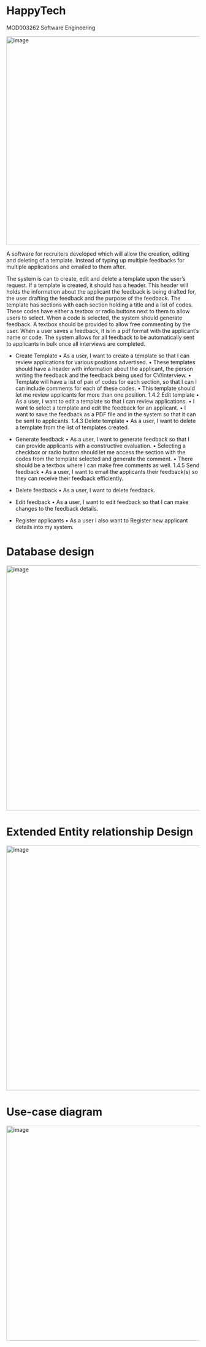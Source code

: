 # HappyTech
MOD003262 Software Engineering 

<img width="545" alt="image" src="https://github.com/srijachatterjee19/HappyTech/assets/84346422/a228bb7e-325f-40b1-8ee2-22d93d2329e1">

A software for recruiters developed which will allow the creation, editing and deleting of a template. Instead of typing up multiple feedbacks for multiple applications and emailed to them after.

The system is can to create, edit and delete a template upon the user’s request. If a template is created, it should has a header. This header will holds the information about the applicant the feedback is being drafted for, the user drafting the feedback and the purpose of the feedback.
The template has sections with each section holding a title and a list of codes. These codes have either a textbox or radio buttons next to them to allow users to select. When a code is selected, the system should generate feedback. A textbox should be provided to allow free commenting by the user.
When a user saves a feedback, it is in a pdf format with the applicant’s name or code. The system allows for all feedback to be automatically sent to applicants in bulk once all interviews are completed.

- Create Template
• As a user, I want to create a template so that I can review applications for various positions advertised.
• These templates should have a header with information about the applicant, the person writing the feedback and the feedback being used for CV/interview.
• Template will have a list of pair of codes for each section, so that I can I can include comments for each of these codes.
• This template should let me review applicants for more than one position. 1.4.2 Edit template
• As a user, I want to edit a template so that I can review applications.
• I want to select a template and edit the feedback for an applicant.
• I want to save the feedback as a PDF file and in the system so that it can be
sent to applicants. 1.4.3 Delete template
• As a user, I want to delete a template from the list of templates created.

- Generate feedback
• As a user, I want to generate feedback so that I can provide applicants with a constructive evaluation.
• Selecting a checkbox or radio button should let me access the section with the codes from the template selected and generate the comment.
• There should be a textbox where I can make free comments as well. 1.4.5 Send feedback
• As a user, I want to email the applicants their feedback(s) so they can receive their feedback efficiently.

- Delete feedback
• As a user, I want to delete feedback.

- Edit feedback
• As a user, I want to edit feedback so that I can make changes to the feedback
details.

- Register applicants
• As a user I also want to Register new applicant details into my system.


# Database design

<img width="639" alt="image" src="https://github.com/srijachatterjee19/HappyTech/assets/84346422/7d7872df-88ae-47d7-a3d3-46b94059f1df">

# Extended Entity relationship Design

<img width="639" alt="image" src="https://github.com/srijachatterjee19/HappyTech/assets/84346422/63b13a52-16a3-4df8-b247-5ec33f153f6c">

# Use-case diagram

<img width="561" alt="image" src="https://github.com/srijachatterjee19/HappyTech/assets/84346422/b94fb0e6-a10e-4444-885b-637e1cdaee3f">
